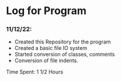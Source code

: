 # Log for Program


### 11/12/22:
 - Created this Repository for the program
 - Created a basic file IO system
 - Started conversion of classes, comments
 - Conversion of file indents.

Time Spent: 1 1/2 Hours
